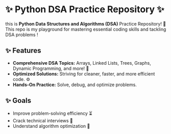 
# ✨ Python DSA Practice Repository ✨

this is **Python Data Structures and Algorithms (DSA)** Practice Repository! 💚 This repo is my playground for mastering essential coding skills and tackling DSA problems !

## ✨ Features
- **Comprehensive DSA Topics:** Arrays, Linked Lists, Trees, Graphs, Dynamic Programming, and more! 🌟
- **Optimized Solutions:** Striving for cleaner, faster, and more efficient code. ⚙️
- **Hands-On Practice:** Solve, debug, and optimize problems.

## ✨ Goals
- Improve problem-solving efficiency ⏳
- Crack technical interviews 🎉
- Understand algorithm optimization 🧰

